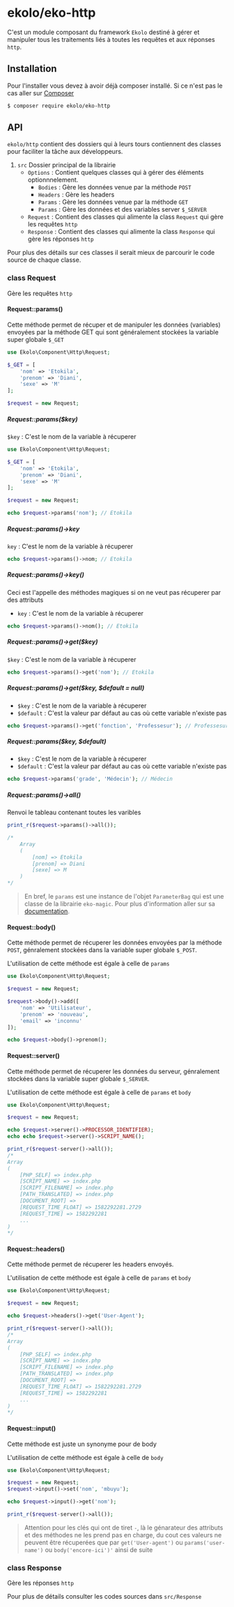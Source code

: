 # ekolo/eko-http

C'est un module composant du framework `Ekolo` destiné à gérer et manipuler tous les traitements liés à toutes les requêtes et aux réponses `http`.

## Installation

Pour l'installer vous devez à avoir déjà composer installé. Si ce n'est pas le cas aller sur  [Composer](https://getcomposer.org/)

```bash
$ composer require ekolo/eko-http
```

## API

`ekolo/http` contient des dossiers qui à leurs tours contiennent des classes pour faciliter la tâche aux développeurs.

1. `src` Dossier principal de la librairie
    * `Options` : Contient quelques classes qui à gérer des éléments optionnnelement.
        * `Bodies` : Gère les données venue par la méthode `POST`
        * `Headers` : Gère les headers
        * `Params` : Gère les données venue par la méthode `GET`
        * `Params` : Gère les données et des variables server `$_SERVER`
    * `Request` : Contient des classes qui alimente la class `Request` qui gère les requêtes `http`
    * `Response` : Contient des classes qui alimente la class `Response` qui gère les réponses `http`

Pour plus des détails sur ces classes il serait mieux de parcourir le code source de chaque classe.

### class Request

Gère les requêtes `http`

#### Request::params()

Cette méthode permet de récuper et de manipuler les données (variables) envoyées par la méthode GET qui sont généralement stockées la variable super globale `$_GET`

```php
use Ekolo\Component\Http\Request;

$_GET = [
    'nom' => 'Etokila',
    'prenom' => 'Diani',
    'sexe' => 'M'
];

$request = new Request;
```

##### Request::params($key)

`$key` : C'est le nom de la variable à récuperer

```php
use Ekolo\Component\Http\Request;

$_GET = [
    'nom' => 'Etokila',
    'prenom' => 'Diani',
    'sexe' => 'M'
];

$request = new Request;

echo $request->params('nom'); // Etokila
```

##### Request::params()->key

`key` : C'est le nom de la variable à récuperer

```php
echo $request->params()->nom; // Etokila
```

##### Request::params()->key()

Ceci est l'appelle des méthodes magiques si on ne veut pas récuperer par des attributs
* `key` : C'est le nom de la variable à récuperer

```php
echo $request->params()->nom(); // Etokila
```

##### Request::params()->get($key)

`$key` : C'est le nom de la variable à récuperer

```php
echo $request->params()->get('nom'); // Etokila
```

##### Request::params()->get($key, $default = null)

* `$key` : C'est le nom de la variable à récuperer
* `$default` : C'est la valeur par défaut au cas où cette variable n'existe pas

```php
echo $request->params()->get('fonction', 'Professesur'); // Professesur
```

##### Request::params($key, $default)

* `$key` : C'est le nom de la variable à récuperer
* `$default` : C'est la valeur par défaut au cas où cette variable n'existe pas

```php
echo $request->params('grade', 'Médecin'); // Médecin
```

##### Request::params()->all()

Renvoi le tableau contenant toutes les varibles

```php
print_r($request->params()->all());

/*
    Array
    (
        [nom] => Etokila
        [prenom] => Diani
        [sexe] => M
    )
*/
```

> En bref, le `params` est une instance de l'objet `ParameterBag` qui est une classe de la librairie `eko-magic`. Pour plus d'information aller sur sa [documentation](https://github.com/ekolo-contributing/eko-magic).

#### Request::body()

Cette méthode permet de récuperer les données envoyées par la méthode `POST`, génralement stockées dans la variable super globale `$_POST`.

L'utilisation de cette méthode est égale à celle de `params`

```php
use Ekolo\Component\Http\Request;

$request = new Request;

$request->body()->add([
    'nom' => 'Utilisateur',
    'prenom' => 'nouveau',
    'email' => 'inconnu'
]);

echo $request->body()->prenom();
```

#### Request::server()

Cette méthode permet de récuperer les données du serveur, génralement stockées dans la variable super globale `$_SERVER`.

L'utilisation de cette méthode est égale à celle de `params` et `body`

```php
use Ekolo\Component\Http\Request;

$request = new Request;

echo $request->server()->PROCESSOR_IDENTIFIER);
echo echo $request->server()->SCRIPT_NAME();

print_r($request-server()->all());
/*
Array
(
    [PHP_SELF] => index.php
    [SCRIPT_NAME] => index.php
    [SCRIPT_FILENAME] => index.php
    [PATH_TRANSLATED] => index.php
    [DOCUMENT_ROOT] =>
    [REQUEST_TIME_FLOAT] => 1582292281.2729
    [REQUEST_TIME] => 1582292281
    ...
)
*/
```

#### Request::headers()

Cette méthode permet de récuperer les headers envoyés.

L'utilisation de cette méthode est égale à celle de `params` et `body`

```php
use Ekolo\Component\Http\Request;

$request = new Request;

echo $request->headers()->get('User-Agent');

print_r($request-server()->all());
/*
Array
(
    [PHP_SELF] => index.php
    [SCRIPT_NAME] => index.php
    [SCRIPT_FILENAME] => index.php
    [PATH_TRANSLATED] => index.php
    [DOCUMENT_ROOT] =>
    [REQUEST_TIME_FLOAT] => 1582292281.2729
    [REQUEST_TIME] => 1582292281
    ...
)
*/
```

#### Request::input()

Cette méthode est juste un synonyme pour de body

L'utilisation de cette méthode est égale à celle de `body`

```php
use Ekolo\Component\Http\Request;

$request = new Request;
$request->input()->set('nom', 'mbuyu');

echo $request->input()->get('nom');

print_r($request-server()->all());
```

> Attention pour les clés qui ont de tiret `-`, là le génarateur des attributs et des méthodes ne les prend pas en charge, du cout ces valeurs ne peuvent être récuperées que par `get('User-agent')` ou `params('user-name')` ou `body('encore-ici')'` ainsi de suite

### class Response

Gère les réponses `http`

Pour plus de détails consulter les codes sources dans `src/Response`